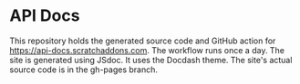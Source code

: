 # API Docs
This repository holds the generated source code and GitHub action for https://api-docs.scratchaddons.com. The workflow runs once a day.
The site is generated using JSdoc. It uses the Docdash theme. The site's actual source code is in the gh-pages branch.
